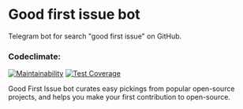 # Good first issue bot

Telegram bot for search "good first issue" on GitHub.

### Codeclimate:
[![Maintainability](https://api.codeclimate.com/v1/badges/3f81753ef428bf5a7464/maintainability)](https://codeclimate.com/github/agsamkin/goodfirstissue-bot/maintainability)
[![Test Coverage](https://api.codeclimate.com/v1/badges/3f81753ef428bf5a7464/test_coverage)](https://codeclimate.com/github/agsamkin/goodfirstissue-bot/test_coverage)

Good First Issue bot curates easy pickings from popular open-source projects, and helps you make your first contribution to open-source.
